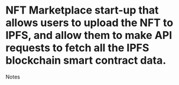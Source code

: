 # NFT Marketplace start-up that allows users to upload the NFT to IPFS, and allow them to make API requests to fetch all the IPFS blockchain smart contract data.

Notes
